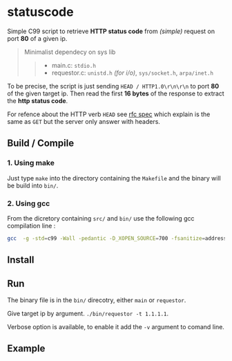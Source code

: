 # statuscode
Simple C99 script to retrieve **HTTP status code** from _(simple)_ request on port **80** of a given ip.
> Minimalist dependecy on sys lib
>> - main.c: `stdio.h`
>> - requestor.c: `unistd.h` _(for i/o)_, `sys/socket.h`, `arpa/inet.h`

To be precise, the script is just sending `HEAD / HTTP1.0\r\n\r\n` to port **80** of the given target ip. Then read the first **16 bytes** of the response to extract the **http status code**.

For refence about the HTTP verb `HEAD` see [rfc spec](https://www.rfc-editor.org/rfc/rfc1945.html#section-8.2) which explain is the same as `GET` but the server only answer with headers.


## Build / Compile

### 1. Using make
Just type `make` into the directory containing the `Makefile` and the binary will be build into `bin/`.

### 2. Using gcc
From the dicretory containing `src/` and `bin/` use the following gcc compilation line :
```bash
gcc  -g -std=c99 -Wall -pedantic -D_XOPEN_SOURCE=700 -fsanitize=address src/main.c src/requestor.c -o bin/requestor
```

## Install 

## Run
The binary file is in the `bin/` direcotry, either `main` or `requestor`.


Give target ip by argument. `./bin/requestor -t 1.1.1.1`.

Verbose option is available, to enable it add the `-v` argument to comand line.

## Example
